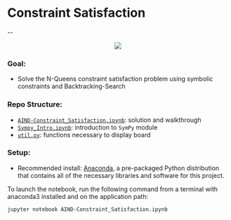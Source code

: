 # Constraint Satisfaction
--

<div style="text-align:center"><img src="./EightQueens.gif"/></div> 

### Goal:
* Solve the N-Queens constraint satisfaction problem using symbolic constraints and Backtracking-Search

### Repo Structure:
* [`AIND-Constraint_Satisfaction.ipynb`](./AIND-Constraint_Satisfaction.ipynb): solution and walkthrough 
* [`Sympy_Intro.ipynb`](./Sympy_Intro.ipynb): introduction to `SymPy` module
* [`util.py`](./util.py): functions necessary to display board

### Setup:

* Recommended install: [Anaconda](https://www.continuum.io/downloads), a pre-packaged Python distribution that contains all of the necessary libraries and software for this project. 

To launch the notebook, run the following command from a terminal with anaconda3 installed and on the application path:

    jupyter notebook AIND-Constraint_Satisfaction.ipynb